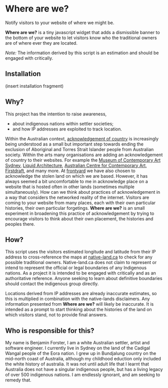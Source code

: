 # Where are we?

Notify visitors to your website of where we might be.

**Where are we?** is a tiny javascript widget that adds a dismissible banner to the bottom of your website to let visitors know who the traditional owners are of where ever they are located.

_Note:_ The information derived by this script is an estimation and should be engaged with critically.

## Installation

(insert installation fragment)

## Why?

This project has the intention to raise awareness,

- about indigenous nations within settler societies;
- and how IP addresses are exploited to track location.

Within the Australian context, [acknowledgement of country](https://www.reconciliation.org.au/wp-content/uploads/2017/11/Welcome-to-and-Acknowledgement-of-Country.pdf) is increasingly being understood as a small but important step towards ending the exclusion of Aboriginal and Torres Strait Islander people from Australian society. Within the arts many organisations are adding an acknowledgement of country to their websites. For example the [Museum of Contemporary Art Sydney](www.mca.com.au), [Liquid Architecture](https://liquidarchitecture.org.au/info), [Australian Centre for Contemporary Art](https://acca.melbourne/), [Firstdraft](https://firstdraft.org.au/), and many more. At [frontyard](www.frontyardprojects.org) we have also chosen to acknowledge the stolen land on which we are based. However, it has always seemed a bit uncomfortable to me in acknowledge place on a website that is hosted often in other lands (sometimes multiple simultaneously). How can we think about practices of acknowledgement in a way that considers the networked reality of the internet. Visitors are coming to your website from many places, each with their own particular histories, their own particular forgetings. **Where are we?** is an small experiment in broadening this practice of acknowledgement by trying to encourage visitors to think about their own placement, the histories and peoples there.

## How?

This script uses the visitors estimated longitude and latitude from their IP address to cross-reference the maps at [native-land.ca](https://native-land.ca/) to check for any possible traditional owners. Native-land.ca does not claim to represent or intend to represent the official or legal boundaries of any Indigenous nations. As a project it is intended to be engaged with critically and as an authoritative reference. Anyone seeking to learn about definitive boundaries should contact the indigenous group directly.

Locations derived from IP addresses are already inaccurate estimates, so this is multiplied in combination with the native-lands disclaimers. Any information presented from **Where are we?** will likely be inaccurate. It is intended as a prompt to start thinking about the histories of the land on which visitors stand, not to provide final answers.

## Who is responsible for this?

My name is Benjamin Forster, I am a white Australian settler, artist and software engineer. I currently live in Sydney on the land of the Cadigal Wangal people of the Eora nation. I grew up in Bundjalung country on the mid-north coast of Australia, although my childhood eduction only included the white history of australia. It was not until adult life that I learnt that Australia does not have a singular indigenous people, but has a living legacy of over 500 indigenous nations. I am endlessly ignorant, and am seeking to remedy that.
